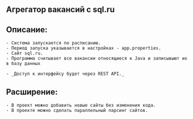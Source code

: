 ## Агрегатор вакансий c sql.ru

## Описание:
    - Система запускается по расписанию.
    - Период запуска указывается в настройках - app.properties.
    - Cайт sql.ru.
    - Программа считывает все вакансии относящиеся к Java и записывыют их в базу данных

    - _Доступ к интерфейсу будет через REST API._

## Расширение:
    - В проект можно добавить новые сайты без изменения кода.
    - В проекте можно сделать параллельный парсинг сайтов.